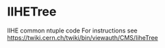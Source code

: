 # IIHETree
IIHE common ntuple code
For instructions see https://twiki.cern.ch/twiki/bin/viewauth/CMS/IiheTree
